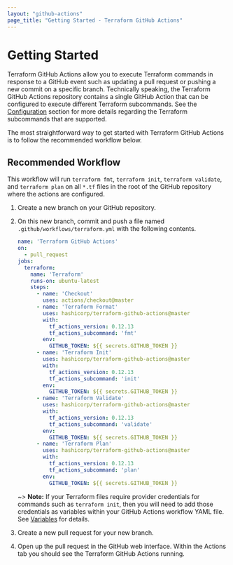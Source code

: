```yaml
---
layout: "github-actions"
page_title: "Getting Started - Terraform GitHub Actions"
---
```


# Getting Started

Terraform GitHub Actions allow you to execute Terraform commands in response to a GitHub event such as updating a pull request or pushing a new commit on a specific branch. Technically speaking, the Terraform GitHub Actions repository contains a single GitHub Action that can be configured to execute different Terraform subcommands. See the [Configuration](./configuration/index.html) section for more details regarding the Terraform subcommands that are supported. 

The most straightforward way to get started with Terraform GitHub Actions is to follow the recommended workflow below.

## Recommended Workflow

This workflow will run `terraform fmt`, `terraform init`, `terraform validate`, and `terraform plan` on all `*.tf` files in the root of the GitHub repository where the actions are configured.

1. Create a new branch on your GitHub repository.

1. On this new branch, commit and push a file named `.github/workflows/terraform.yml` with the following contents.

    ```yaml
    name: 'Terraform GitHub Actions'
    on:
      - pull_request
    jobs:
      terraform:
        name: 'Terraform'
        runs-on: ubuntu-latest
        steps:
          - name: 'Checkout'
            uses: actions/checkout@master
          - name: 'Terraform Format'
            uses: hashicorp/terraform-github-actions@master
            with:
              tf_actions_version: 0.12.13
              tf_actions_subcommand: 'fmt'
            env:
              GITHUB_TOKEN: ${{ secrets.GITHUB_TOKEN }}
          - name: 'Terraform Init'
            uses: hashicorp/terraform-github-actions@master
            with:
              tf_actions_version: 0.12.13
              tf_actions_subcommand: 'init'
            env:
              GITHUB_TOKEN: ${{ secrets.GITHUB_TOKEN }}
          - name: 'Terraform Validate'
            uses: hashicorp/terraform-github-actions@master
            with:
              tf_actions_version: 0.12.13
              tf_actions_subcommand: 'validate'
            env:
              GITHUB_TOKEN: ${{ secrets.GITHUB_TOKEN }}
          - name: 'Terraform Plan'
            uses: hashicorp/terraform-github-actions@master
            with:
              tf_actions_version: 0.12.13
              tf_actions_subcommand: 'plan'
            env:
              GITHUB_TOKEN: ${{ secrets.GITHUB_TOKEN }}
    ```

    ~> **Note:** If your Terraform files require provider credentials for commands such as `terraform init`, then you will need to add those credentials as variables within your GitHub Actions workflow YAML file. See [Variables](./workflows/variables.html) for details.

1. Create a new pull request for your new branch.

1. Open up the pull request in the GitHub web interface. Within the Actions tab you should see the Terraform GitHub Actions running.
